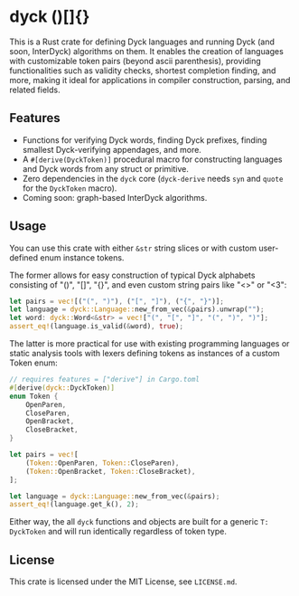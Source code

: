 # dyck ()[]{}

This is a Rust crate for defining Dyck languages and running Dyck (and soon, InterDyck) algorithms on them. It enables the creation of languages with customizable token pairs (beyond ascii parenthesis), providing functionalities such as validity checks, shortest completion finding, and more, making it ideal for applications in compiler construction, parsing, and related fields.

## Features
- Functions for verifying Dyck words, finding Dyck prefixes, finding smallest Dyck-verifying appendages, and more.
- A `#[derive(DyckToken)]` procedural macro for constructing languages and Dyck words from any struct or primitive.
- Zero dependencies in the `dyck` core (`dyck-derive` needs `syn` and `quote` for the `DyckToken` macro).
- Coming soon: graph-based InterDyck algorithms.

## Usage

You can use this crate with either `&str` string slices or with custom user-defined enum instance tokens.

The former allows for easy construction of typical Dyck alphabets consisting of "()", "[]", "{}", and even custom string pairs like "<>" or "<3":

```rust
let pairs = vec![("(", ")"), ("[", "]"), ("{", "}")];
let language = dyck::Language::new_from_vec(&pairs).unwrap("");
let word: dyck::Word<&str> = vec!["(", "[", "]", "(", ")", ")"];
assert_eq!(language.is_valid(&word), true);
```

The latter is more practical for use with existing programming languages or static analysis tools with lexers defining tokens as instances of a custom Token enum:

```rust
// requires features = ["derive"] in Cargo.toml
#[derive(dyck::DyckToken)]
enum Token {
    OpenParen,
    CloseParen,
    OpenBracket,
    CloseBracket,
}

let pairs = vec![
    (Token::OpenParen, Token::CloseParen),
    (Token::OpenBracket, Token::CloseBracket),
];

let language = dyck::Language::new_from_vec(&pairs);
assert_eq!(language.get_k(), 2);
```

Either way, the all `dyck` functions and objects are built for a generic `T: DyckToken` and will run identically regardless of token type.

## License

This crate is licensed under the MIT License, see `LICENSE.md`.
